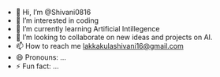 - 👋 Hi, I’m @Shivani0816
- 👀 I’m interested in coding
- 🌱 I’m currently learning Artificial Intillegence
- 💞️ I’m looking to collaborate on new ideas and projects on AI.
- 📫 How to reach me lakkakulashivani16@gmail.com
- 😄 Pronouns: ...
- ⚡ Fun fact: ...

<!---
Shivani0816/Shivani0816 is a ✨ special ✨ repository because its `README.md` (this file) appears on your GitHub profile.
You can click the Preview link to take a look at your changes.
--->

